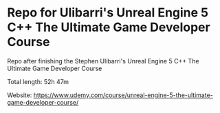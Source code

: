 # Repo for Ulibarri's Unreal Engine 5 C++ The Ultimate Game Developer Course

Repo after finishing the Stephen Ulibarri's Unreal Engine 5 C++ The Ultimate Game Developer Course


Total length: 52h 47m

Website: https://www.udemy.com/course/unreal-engine-5-the-ultimate-game-developer-course/

